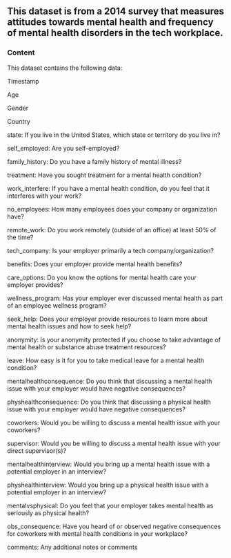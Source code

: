 ## This dataset is from a 2014 survey that measures attitudes towards mental health and frequency of mental health disorders in the tech workplace.

  ### Content
This dataset contains the following data:

  Timestamp

  Age

  Gender

  Country

  state: If you live in the United States, which state or territory do you live in?

  self_employed: Are you self-employed?

  family_history: Do you have a family history of mental illness?

  treatment: Have you sought treatment for a mental health condition?

  work_interfere: If you have a mental health condition, do you feel that it interferes with your work?

  no_employees: How many employees does your company or organization have?

  remote_work: Do you work remotely (outside of an office) at least 50% of the time?

  tech_company: Is your employer primarily a tech company/organization?

  benefits: Does your employer provide mental health benefits?

  care_options: Do you know the options for mental health care your employer provides?

  wellness_program: Has your employer ever discussed mental health as part of an employee wellness program?

  seek_help: Does your employer provide resources to learn more about mental health issues and how to seek help?

  anonymity: Is your anonymity protected if you choose to take advantage of mental health or substance abuse treatment resources?

  leave: How easy is it for you to take medical leave for a mental health condition?

  mentalhealthconsequence: Do you think that discussing a mental health issue with your employer would have negative consequences?

  physhealthconsequence: Do you think that discussing a physical health issue with your employer would have negative consequences?

  coworkers: Would you be willing to discuss a mental health issue with your coworkers?

  supervisor: Would you be willing to discuss a mental health issue with your direct supervisor(s)?

  mentalhealthinterview: Would you bring up a mental health issue with a potential employer in an interview?

  physhealthinterview: Would you bring up a physical health issue with a potential employer in an interview?

  mentalvsphysical: Do you feel that your employer takes mental health as seriously as physical health?

  obs_consequence: Have you heard of or observed negative consequences for coworkers with mental health conditions in your workplace?

  comments: Any additional notes or comments

